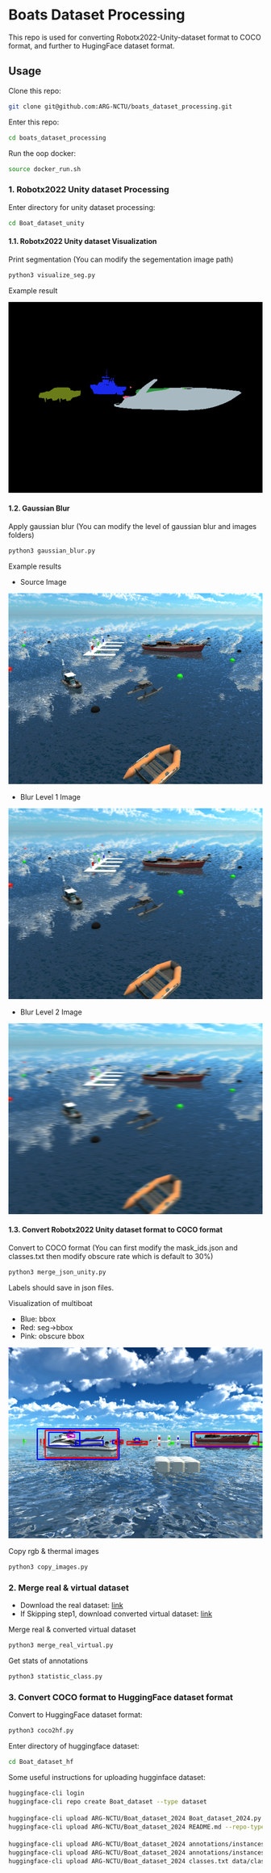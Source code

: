 # Boats Dataset Processing
This repo is used for converting Robotx2022-Unity-dataset format to COCO format, and further to HugingFace dataset format.

## Usage
Clone this repo:
```bash
git clone git@github.com:ARG-NCTU/boats_dataset_processing.git
```

Enter this repo:
```bash
cd boats_dataset_processing
```

Run the oop docker:
```bash
source docker_run.sh
```

### 1. Robotx2022 Unity dataset Processing
Enter directory for unity dataset processing:
```bash
cd Boat_dataset_unity
```

#### 1.1. Robotx2022 Unity dataset Visualization
Print segmentation (You can modify the segementation image path)
```bash
python3 visualize_seg.py
```

Example result

![image](Boat_dataset_unity/example/seg_image.png)

#### 1.2. Gaussian Blur
Apply gaussian blur (You can modify the level of gaussian blur and images folders)
```bash
python3 gaussian_blur.py
```

Example results
- Source Image

![image](Boat_dataset_unity/example/boats1-6_scene1_2932.png)

- Blur Level 1 Image

![image](Boat_dataset_unity/example/boats1-6_scene1_2932_blur1.png)

- Blur Level 2 Image

![image](Boat_dataset_unity/example/boats1-6_scene1_2932_blur2.png)


#### 1.3. Convert Robotx2022 Unity dataset format to COCO format
Convert to COCO format (You can first modify the mask_ids.json and classes.txt then modify obscure rate which is default to 30%)
```bash
python3 merge_json_unity.py
```
Labels should save in json files.

Visualization of multiboat 
- Blue: bbox
- Red: seg->bbox
- Pink: obscure bbox

![image](Boat_dataset_unity/example/multiboat-bbox.png)

Copy rgb & thermal images
```bash
python3 copy_images.py
```

### 2. Merge real & virtual dataset
- Download the real dataset: [link](http://gofile.me/773h8/7KZ0g4cRG)
- If Skipping step1, download converted virtual dataset: [link](http://gofile.me/773h8/uDx6b4Ufp)

Merge real & converted virtual dataset
```bash
python3 merge_real_virtual.py
```

Get stats of annotations
```bash
python3 statistic_class.py
```

### 3. Convert COCO format to HuggingFace dataset format
Convert to HuggingFace dataset format:
```bash
python3 coco2hf.py
```
Enter directory of huggingface dataset:
```bash
cd Boat_dataset_hf
```

Some useful instructions for uploading hugginface dataset:
```bash
huggingface-cli login
huggingface-cli repo create Boat_dataset --type dataset

huggingface-cli upload ARG-NCTU/Boat_dataset_2024 Boat_dataset_2024.py --repo-type=dataset --commit-message="Update script to hub"
huggingface-cli upload ARG-NCTU/Boat_dataset_2024 README.md --repo-type=dataset --commit-message="Update README to hub"

huggingface-cli upload ARG-NCTU/Boat_dataset_2024 annotations/instances_train2024.jsonl data/instances_train2024.jsonl --repo-type=dataset --commit-message="Upload training labels to hub"
huggingface-cli upload ARG-NCTU/Boat_dataset_2024 annotations/instances_val2024.jsonl data/instances_val2024.jsonl --repo-type=dataset --commit-message="Upload val labels to hub"
huggingface-cli upload ARG-NCTU/Boat_dataset_2024 classes.txt data/classes.txt --repo-type=dataset --commit-message="Upload classes list to hub"
```
